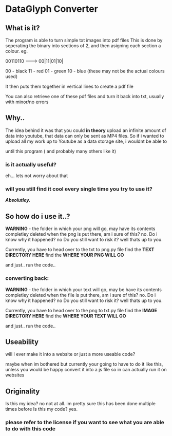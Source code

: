 # DataGlyph Converter

## What is it?
The program is able to turn simple txt images into pdf files
This is done by seperating the binary into sections of 2, and then asigning each section a colour. eg.

00110110  ---> 00|11|01|10|

00 - black
11 - red
01 - green
10 - blue
(these may not be the actual colours used)

It then puts them together in vertical lines to create a pdf file

You can also retrieve one of these pdf files and turn it back into txt, usually with minor/no errors

## Why..

The idea behind it was that you could **in theory** upload an infinite amount of data into youtube,
that data can only be sent as MP4 files. So if i wanted to upload all my work up to Youtube as a data storage site, i wouldnt be able to

until this program ( and probably many others like it)

### is it actually useful?

eh... lets not worry about that

### will you still find it cool every single time you try to use it?

**_Absolutley._**

## So how do i use it..?

**WARNING** - the folder in which your png will go, may have its contents completley deleted when the png is put there,
am i sure of this? no. Do i know why it happened? no Do you still want to risk it? well thats up to you.


Currently, you have to head over to the txt to png.py file
find the **TEXT DIRECTORY HERE** 
find the **WHERE YOUR PNG WILL GO**

and just.. run the code..


### converting back:
**WARNING** - the folder in which your text will go, may be have its contents completley deleted when the file is put there,
am i sure of this? no. Do i know why it happened? no Do you still want to risk it? well thats up to you.


Currently, you have to head over to the png to txt.py file
find the **IMAGE DIRECTORY HERE** 
find the **WHERE YOUR TEXT WILL GO**

and just.. run the code.. 


## Useability

will I ever make it into a website or just a more useable code?

maybe when im bothered but currently your going to have to do it like this,
unless you would be happy convert it into a js file so in can actually run it on websites

## Originality
Is this my idea?
no not at all. im pretty sure this has been done multiple times before 
Is this my code?
yes.

### please refer to the license if you want to see what you are able to do with this code

